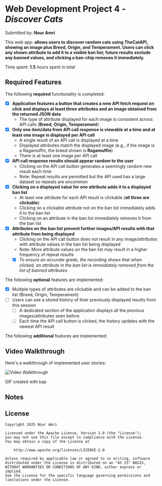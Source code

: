 # Web Development Project 4 - *Discover Cats*

Submitted by: **Nour Amri**

This web app: **allows users to discover random cats using TheCatAPI, showing an image plus Breed, Origin, and Temperament. Users can click any shown attribute to add it to a visible ban list; future results exclude any banned values, and clicking a ban-chip removes it immediately.**

Time spent: **1.5** hours spent in total

## Required Features

The following **required** functionality is completed: 

- [x] **Application features a button that creates a new API fetch request on click and displays at least three attributes and an image obtained from the returned JSON data**
  - The type of attribute displayed for each image is consistent across API calls (**Breed, Origin, Temperament**)
- [x] **Only one item/data from API call response is viewable at a time and at least one image is displayed per API call**
  - A single result of an API call is displayed at a time 
  - Displayed attributes match the displayed image (e.g., if the image is a Ragamuffin, the breed shown is **Ragamuffin**)
  - There is at least one image per API call
- [x] **API call response results should appear random to the user**
  - Clicking on the API call button generates a seemingly random new result each time
  - Note: Repeat results are permitted but the API used has a large dataset so repeats are uncommon
- [x] **Clicking on a displayed value for one attribute adds it to a displayed ban list**
  - At least one attribute for each API result is clickable (**all three are clickable**)
  - Clicking on a clickable attribute not on the ban list immediately adds it to the ban list 
  - Clicking on an attribute in the ban list immediately removes it from the ban list 
- [x] **Attributes on the ban list prevent further images/API results with that attribute from being displayed**
  - Clicking on the API call button does not result in any image/attributes with attribute values in the ban list being displayed
  - Note: More attribute values on the ban list may result in a higher frequency of repeat results
  - [x] _To ensure an accurate grade, the recording shows that when clicked, an attribute in the ban list is immediately removed from the list of banned attributes_

The following **optional** features are implemented:

- [x] Multiple types of attributes are clickable and can be added to the ban list (Breed, Origin, Temperament)
- [ ] Users can see a stored history of their previously displayed results from this session
  - [ ] A dedicated section of the application displays all the previous images/attributes seen before
  - [ ] Each time the API call button is clicked, the history updates with the newest API result

The following **additional** features are implemented:



## Video Walkthrough

Here's a walkthrough of implemented user stories:

<img src='[http://i.imgur.com/link/to/your/gif/file.gif](https://i.imgur.com/jp0Ajfq.gif)' title='Video Walkthrough' width='' alt='Video Walkthrough' />


GIF created with kap

## Notes


## License

    Copyright 2025 Nour Amri

    Licensed under the Apache License, Version 2.0 (the "License");
    you may not use this file except in compliance with the License.
    You may obtain a copy of the License at

        http://www.apache.org/licenses/LICENSE-2.0

    Unless required by applicable law or agreed to in writing, software
    distributed under the License is distributed on an "AS IS" BASIS,
    WITHOUT WARRANTIES OR CONDITIONS OF ANY KIND, either express or implied.
    See the License for the specific language governing permissions and
    limitations under the License.
